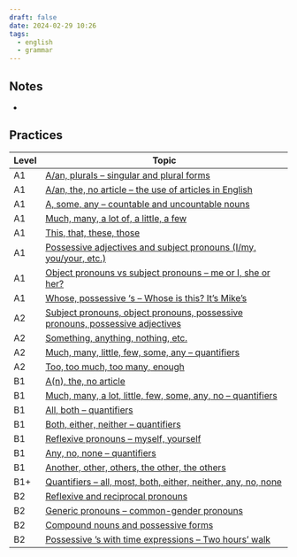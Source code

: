 ```yaml
---
draft: false
date: 2024-02-29 10:26
tags:
  - english
  - grammar
---
```


## Notes
- 


## Practices

| Level | Topic                                                                                                                                                                                                   |
| ----- | ------------------------------------------------------------------------------------------------------------------------------------------------------------------------------------------------------- |
| A1    | [A/an, plurals – singular and plural forms](https://test-english.com/grammar-points/a1/a-an-plurals/)                                                                                                   |
| A1    | [A/an, the, no article – the use of articles in English](https://test-english.com/grammar-points/a1/a-an-the-no-article/)                                                                               |
| A1    | [A, some, any – countable and uncountable nouns](https://test-english.com/grammar-points/a1/a-some-any-countable-uncountable/)                                                                          |
| A1    | [Much, many, a lot of, a little, a few](https://test-english.com/grammar-points/a1/much-many-lot-little-few/)                                                                                           |
| A1    | [This, that, these, those](https://test-english.com/grammar-points/a1/this-that-these-those/)                                                                                                           |
| A1    | [Possessive adjectives and subject pronouns (I/my, you/your, etc.)](https://test-english.com/grammar-points/a1/possessive-adjectives/)                                                                  |
| A1    | [Object pronouns vs subject pronouns – me or I, she or her?](https://test-english.com/grammar-points/a1/object-pronouns/)                                                                               |
| A1    | [Whose, possessive ‘s – Whose is this? It’s Mike’s](https://test-english.com/grammar-points/a1/whose-possessive-s/)                                                                                     |
| A2    | [Subject pronouns, object pronouns, possessive pronouns, possessive adjectives](https://test-english.com/grammar-points/a2/subject-pronouns-object-pronouns-possessive-pronouns-possessive-adjectives/) |
| A2    | [Something, anything, nothing, etc.](https://test-english.com/grammar-points/a2/something-anything-nothing-etc/)                                                                                        |
| A2    | [Much, many, little, few, some, any – quantifiers](https://test-english.com/grammar-points/a2/much-many-little-few-some-any/)                                                                           |
| A2    | [Too, too much, too many, enough](https://test-english.com/grammar-points/a2/too-too-much-too-many-enough/)                                                                                             |
| B1    | [A(n), the, no article](https://test-english.com/grammar-points/b1/an-the-no-article/)                                                                                                                  |
| B1    | [Much, many, a lot, little, few, some, any, no – quantifiers](https://test-english.com/grammar-points/b1/much-many-lot-little-no/)                                                                      |
| B1    | [All, both – quantifiers](https://test-english.com/grammar-points/b1/all-both/)                                                                                                                         |
| B1    | [Both, either, neither – quantifiers](https://test-english.com/grammar-points/b1/both-either-neither/)                                                                                                  |
| B1    | [Reflexive pronouns – myself, yourself](https://test-english.com/grammar-points/b1/reflexive-pronouns-myself-yourself/)                                                                                 |
| B1    | [Any, no, none – quantifiers](https://test-english.com/grammar-points/b1/any-no-none/)                                                                                                                  |
| B1    | [Another, other, others, the other, the others](https://test-english.com/grammar-points/b1/another-other-others-the-other-the-others/)                                                                  |
| B1+   | [Quantifiers – all, most, both, either, neither, any, no, none](https://test-english.com/grammar-points/b1-b2/quantifiers/)                                                                             |
| B2    | [Reflexive and reciprocal pronouns](https://test-english.com/grammar-points/b2/reflexive-reciprocal-pronouns/)                                                                                          |
| B2    | [Generic pronouns – common-gender pronouns](https://test-english.com/grammar-points/b2/generic-pronouns/)                                                                                               |
| B2    | [Compound nouns and possessive forms](https://test-english.com/grammar-points/b2/compound-nouns-possessive-forms/)                                                                                      |
| B2    | [Possessive ’s with time expressions – Two hours’ walk](https://test-english.com/grammar-points/b2/possessive-s-with-time-expressions-two-hours-walk/)                                                  |

